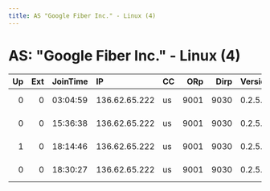 ```yaml
---
title: AS "Google Fiber Inc." - Linux (4)
---
```


# AS: "Google Fiber Inc." - Linux (4)

|   Up |   Ext | JoinTime   | IP            | CC   |   ORp |   Dirp | Version   | Contact                      | Nickname   |   eFamMembers |
|-----:|------:|:-----------|:--------------|:-----|------:|-------:|:----------|:-----------------------------|:-----------|--------------:|
|    0 |     0 | 03:04:59   | 136.62.65.222 | us   |  9001 |   9030 | 0.2.5.12  | MeMyselfandI &lt;mark.wilt A | IBeInATX   |             1 |
|    0 |     0 | 15:36:38   | 136.62.65.222 | us   |  9001 |   9030 | 0.2.5.12  | MeMyselfandI &lt;mark.wilt A | IBeInATX   |             1 |
|    1 |     0 | 18:14:46   | 136.62.65.222 | us   |  9001 |   9030 | 0.2.5.12  | MeMyselfandI &lt;mark.wilt A | IBeInATX   |             1 |
|    0 |     0 | 18:30:27   | 136.62.65.222 | us   |  9001 |   9030 | 0.2.5.12  | MeMyselfandI &lt;mark.wilt A | IBeInATX   |             1 |
